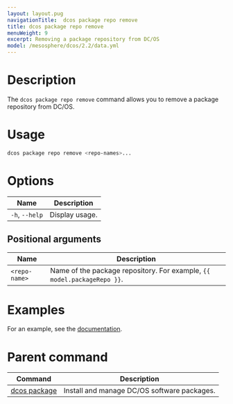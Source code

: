 ```yaml
---
layout: layout.pug
navigationTitle:  dcos package repo remove
title: dcos package repo remove
menuWeight: 9
excerpt: Removing a package repository from DC/OS
model: /mesosphere/dcos/2.2/data.yml
---
```



# Description
The `dcos package repo remove` command allows you to remove a package repository from DC/OS.

# Usage

```bash
dcos package repo remove <repo-names>...
```

# Options

| Name |  Description |
|---------|-------------|
| `-h`, `--help` | Display usage. |

## Positional arguments

| Name |  Description |
|---------|-------------|
| `<repo-name>`   |   Name of the package repository. For example, `{{ model.packageRepo }}`. |



# Examples

For an example, see the [documentation](/mesosphere/dcos/2.2/administering-clusters/package-registry/).

# Parent command

| Command | Description |
|---------|-------------|
| [dcos package](/mesosphere/dcos/2.2/cli/command-reference/dcos-package/)   | Install and manage DC/OS software packages. |
